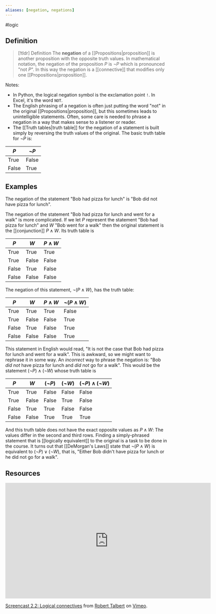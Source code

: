 ```yaml
---
aliases: [negation, negations]
--- 
```


#logic

## Definition 

> [!tldr] Definition
> The **negation** of a [[Propositions|proposition]] is another proposition with the opposite truth values. In mathematical notation, the negation of the proposition $P$ is $\neg P$ which is pronounced "not $P$". In this way the negation is a [[connective]] that modifies only one [[Propositions|proposition]]. 

Notes: 
- In Python, the logical negation symbol is the exclamation point `!`. In Excel, it's the word `NOT`. 
- The English phrasing of a negation is often just putting the word "not" in the original [[Propositions|proposition]], but this sometimes leads to unintelligible statements. Often, some care is needed to phrase a negation in a way that makes sense to a listener or reader. 
- The [[Truth tables|truth table]] for the negation of a statement is built simply by reversing the truth values of the original. The basic truth table for $\neg P$ is: 

| $P$   | $\neg P$ |
| ----- | -------- |
| True  | False    |
| False | True         |

## Examples 

The negation of the statement "Bob had pizza for lunch" is "Bob did not have pizza for lunch". 

The negation of the statement "Bob had pizza for lunch and went for a walk" is more complicated. If we let $P$ represent the statement "Bob had pizza for lunch" and $W$ "Bob went for a walk" then the original statement is the [[conjunction]] $P \wedge W$. Its truth table is 

| $P$   | $W$   | $P \wedge W$ |
| ----- | ----- | ------------ |
| True  | True  | True         |
| True  | False | False        |
| False | True  | False        |
| False | False | False             |

The negation of this statement, $\neg (P \wedge W)$, has the truth table: 

| $P$   | $W$   | $P \wedge W$ | $\neg (P \wedge W)$ | 
| ----- | ----- | ------------ | ------ | 
| True  | True  | True         | False | 
| True  | False | False        | True | 
| False | True  | False        | True | 
| False | False | False             | True | 

This statement in English would read, "It is not the case that Bob had pizza for lunch and went for a walk". This is awkward, so we might want to rephrase it in some way. An *incorrect* way to phrase the negation is: "Bob *did not* have pizza for lunch and *did not* go for a walk". This would be the statement $(\neg P) \wedge (\neg W)$ whose truth table is 

| $P$   | $W$   | $(\neg P)$ | $(\neg W)$ | $(\neg P) \wedge (\neg W)$ |
| ----- | ----- | ---------- | ---------- | -------------------------- |
| True  | True  | False      | False      | False                      |
| True  | False | False      | True       | False                      |
| False | True  | True       | False       |       False                     |
| False | False | True       | True           |         True                   |

And this truth table does not have the exact opposite values as $P \wedge W$: The values differ in the second and third rows. Finding a simply-phrased statement that is [[logically equivalent]] to the original is a task to be done in the course. It turns out that [[DeMorgan's Laws]] state that $\neg (P \wedge W)$ is equivalent to $(\neg P) \vee (\neg W)$, that is, "Either Bob didn't have pizza for lunch or he did not go for a walk". 
## Resources 

<iframe src="https://player.vimeo.com/video/585958504?h=0b7769f78c#t=5m28s" width="640" height="360" frameborder="0" allow="autoplay; fullscreen; picture-in-picture" allowfullscreen></iframe>
<p><a href="https://vimeo.com/585958504#t=5m28s">Screencast 2.2: Logical connectives</a> from <a href="https://vimeo.com/user132700952">Robert Talbert</a> on <a href="https://vimeo.com">Vimeo</a>.</p>
